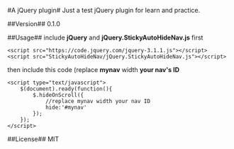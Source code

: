#A jQuery plugin#
Just a test jQuery plugin for learn and practice.

##Version##
0.1.0

##Usage##
include **jQuery** and **jQuery.StickyAutoHideNav.js** first

	<script src="https://code.jquery.com/jquery-3.1.1.js"></script>
	<script src="StickyAutoHideNav/jQuery.StickyAutoHideNav.js"></script>
then include this code (replace **mynav** width **your nav's ID**

	<script type="text/javascript">
		$(document).ready(function(){
			$.hideOnScroll({
				//replace mynav width your nav ID
				hide:'#mynav'
			});
		});
	</script>

##License##
MIT